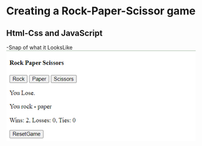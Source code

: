 # Creating a Rock-Paper-Scissor game
## Html-Css and JavaScript
-Snap of what it LooksLike
<img src="./Images/Screenshot 2024-09-18 105558.png" alt="R-P-S">